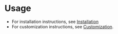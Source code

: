 # Usage

   * For installation instructions, see [Installation](Installation.html)
   * For customization instructions, see [Customization](Customization.html).